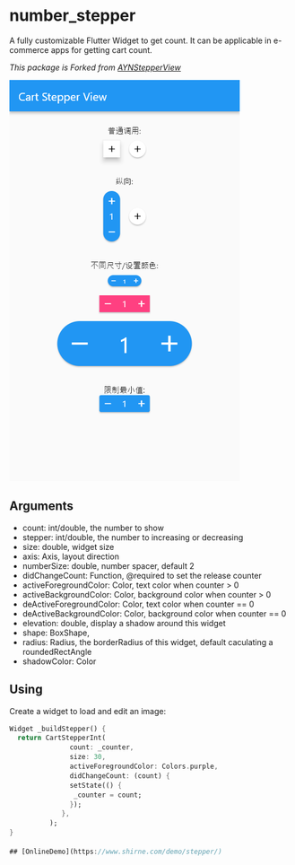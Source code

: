 # number_stepper

A fully customizable Flutter Widget to get count. It can be applicable in e-commerce apps for getting cart count.

*This package is Forked from [AYNStepperView](https://github.com/AnsarAzees/AYNStepperView)*

![Preview](assets/preview.png)


## Arguments
  - count: int/double, the number to show
  - stepper: int/double, the number to increasing or decreasing
  - size: double, widget size
  - axis: Axis, layout direction
  - numberSize: double, number spacer, default 2
  - didChangeCount: Function, @required to set the release counter
  - activeForegroundColor: Color, text color when counter > 0
  - activeBackgroundColor: Color, background color when counter > 0
  - deActiveForegroundColor: Color, text color when counter == 0
  - deActiveBackgroundColor: Color, background color when counter == 0
  - elevation: double, display a shadow around this widget
  - shape: BoxShape,
  - radius: Radius, the borderRadius of this widget, default caculating a roundedRectAngle
  - shadowColor: Color


## Using
Create a widget to load and edit an image:
```dart
Widget _buildStepper() {
  return CartStepperInt(
               count: _counter,
               size: 30,
               activeForegroundColor: Colors.purple,
               didChangeCount: (count) {
               setState(() {
                _counter = count;
               });
             },
          );
}

## [OnlineDemo](https://www.shirne.com/demo/stepper/)

```


